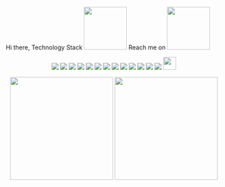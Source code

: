 <h align="center">Hi there, Technology Stack <img src="https://media.giphy.com/media/WUlplcMpOCEmTGBtBW/giphy.gif" width="100"> Reach me on <img src="https://media.giphy.com/media/mGcNjsfWAjY5AEZNw6/giphy.gif" width="100"></h1>
<p align="center">
<img src="https://img.shields.io/badge/-Python-black?style=flat-square&logo=python"/>
<img src="https://img.shields.io/badge/-Java-black?style=flat-square&logo=openjdk"/>
<img src="https://img.shields.io/badge/-C-black?style=flat-square&logo=c"/>
<img src="https://img.shields.io/badge/-Scala-black?style=flat-square&logo=scala"/>
  <img src="https://img.shields.io/badge/-R-black?style=flat-square&logo=r"/>
<img src="https://img.shields.io/badge/-Linux-black?style=flat-square&logo=linux"/>
<img src="https://img.shields.io/badge/-Docker-black?style=flat-square&logo=docker"/>
<img src="https://img.shields.io/badge/-Hadoop-black?style=flat-square&logo=apachehadoop"/>
<img src="https://img.shields.io/badge/-Selenium-black?style=flat-square&logo=selenium"/>
<img src="https://img.shields.io/badge/-MySQL-black?style=flat-square&logo=mysql"/>
<img src="https://img.shields.io/badge/-Git-black?style=flat-square&logo=git"/>
<img src="https://img.shields.io/badge/-GitHub-black?style=flat-square&logo=github"/>
<img src="https://img.shields.io/badge/-wes0018@aliyun.com-black?style=flat-square&logo=gmail"/>
<img src="https://media.giphy.com/media/r0z6DYAY4VIdO/giphy.gif" width="30">
</p>

<p align="center">
  <img height="240" src="https://github-readme-stats.vercel.app/api?username=weiensong&show_icons=true&theme=dracula&include_all_commits=true" />
  <img height="240" src="https://github-readme-stats.vercel.app/api/top-langs/?username=weiensong&theme=dracula&show_icons=true" />
</p>

<!--
**weiensong/weiensong** is a ✨ _special_ ✨ repository because its `README.md` (this file) appears on your GitHub profile.

Here are some ideas to get you started:

- 🔭 I’m currently working on ...
- 🌱 I’m currently learning ...
- 👯 I’m looking to collaborate on ...
- 🤔 I’m looking for help with ...
- 💬 Ask me about ...
- 📫 How to reach me: ...
- 😄 Pronouns: ...
- ⚡ Fun fact: ...
-->
